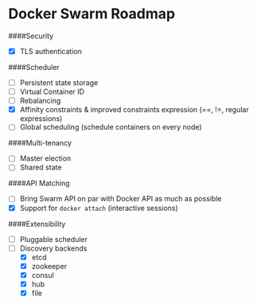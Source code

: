 Docker Swarm Roadmap
=====================

####Security
* [x] TLS authentication

####Scheduler
* [ ] Persistent state storage
* [ ] Virtual Container ID
* [ ] Rebalancing
* [x] Affinity constraints & improved constraints expression (==, !=, regular expressions)
* [ ] Global scheduling (schedule containers on every node)

####Multi-tenancy
* [ ] Master election
* [ ] Shared state

####API Matching
* [ ] Bring Swarm API on par with Docker API as much as possible
* [x] Support for `docker attach` (interactive sessions)

####Extensibility
* [ ] Pluggable scheduler
* [ ] Discovery backends
  * [x]    etcd
  * [x]    zookeeper
  * [x]    consul
  * [x]    hub 
  * [x]    file
